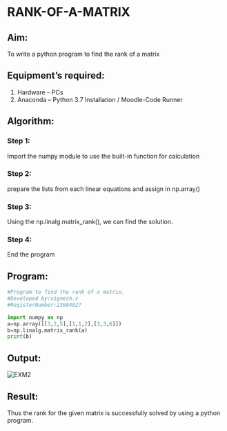 # RANK-OF-A-MATRIX
## Aim:
To write a python program to find the rank of a matrix
## Equipment’s required:
1. 	Hardware – PCs
2. 	Anaconda – Python 3.7 Installation / Moodle-Code Runner
## Algorithm:
### Step 1:
Import the numpy module to use the built-in function for calculation
### Step 2: 
prepare the lists from each linear equations and assign in np.array()
### Step 3: 
Using the np.linalg.matrix_rank(), we can find the solution.
### Step 4: 
End the program
## Program:
```python
#Program to find the rank of a matrix.
#Developed by:vignesh.v
#RegisterNumber:23004027

import numpy as np
a=np.array([[3,2,5],[1,1,2],[3,3,6]])
b=np.linalg.matrix_rank(a)
print(b)

```
## Output:
![EXM2](https://github.com/23004027/RANK-OF-A-MATRIX/assets/138956447/ea8fcf61-cfe6-4f62-b189-9dd2da34eee1)

## Result:
Thus the rank for the given matrix is successfully solved by  using a python program.

